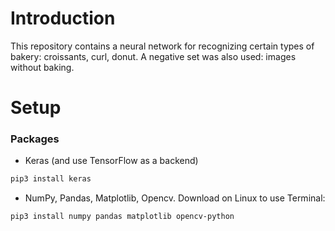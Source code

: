 # Introduction #

This repository contains a neural network for recognizing certain types of bakery: croissants, curl, donut. A negative set was also used: images without baking.

# Setup #

### Packages ###
* Keras (and use TensorFlow as a backend)
```bash
pip3 install keras
```
* NumPy, Pandas, Matplotlib, Opencv. Download on Linux  to use Terminal:
```bash
pip3 install numpy pandas matplotlib opencv-python
```
